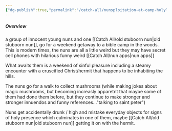 ```yaml
---
{"dg-publish":true,"permalink":"/catch-all/nunsploitation-at-camp-holyland/","tags":["one-day-projects","short-film","Nunsploitation"],"updated":"2023-11-30T14:13:56.546-07:00"}
---
```


##### **Overview**
a group of innocent young nuns and one [[Catch All/old stuboorn nun\|old stuboorn nun]], go for a weekend getaway to a bible camp in the woods. This is modern times, the nuns are all a little weird but they may have secret cell phones with hilarious funny weird [[Catch All/nun apps\|nun apps]]


What awaits them is a weekend of sinful pleasure including a steamy encounter with a cruscified Christ/hermit that happens to be inhabiting the hills. 

The nuns go for a walk to collect mushrooms (while making jokes about magic mushrooms, but becoming increasly apparetnt that maybe some of them had done them before, but they continue to make stronger and stronger innuendos and funny references..."talking to saint peter")

Nuns get accidentally drunk / high and mistake everyday objects for signs of holy presence which culminates in one of them, maybe [[Catch All/old stuboorn nun\|old stuboorn nun]] getting it on with the hermit. 